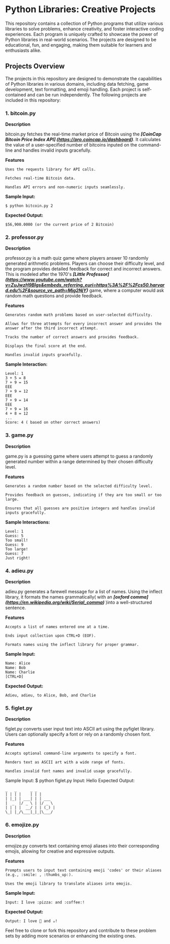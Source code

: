 # Python Libraries: Creative Projects

This repository contains a collection of Python programs that utilize various libraries to solve problems, enhance creativity, and foster interactive coding experiences. Each program is uniquely crafted to showcase the power of Python libraries in real-world scenarios. The projects are designed to be educational, fun, and engaging, making them suitable for learners and enthusiasts alike.

## Projects Overview
The projects in this repository are designed to demonstrate the capabilities of Python libraries in various domains, including data fetching, game development, text formatting, and emoji handling. Each project is self-contained and can be run independently.
The following projects are included in this repository:

### **1. bitcoin.py**

**Description**

bitcoin.py fetches the real-time market price of Bitcoin using the ***[CoinCap Bitcoin Price Index API] (https://pro.coincap.io/dashboard)***. It calculates the value of a user-specified number of bitcoins inputed on the command-line and handles invalid inputs gracefully.

**Features**

    Uses the requests library for API calls.

    Fetches real-time Bitcoin data.

    Handles API errors and non-numeric inputs seamlessly.

**Sample Input:**

    $ python bitcoin.py 2

**Expected Output:**

    $56,900.0000 (or the current price of 2 Bitcoin)

### **2. professor.py**

**Description**

professor.py is a math quiz game where players answer 10 randomly generated arithmetic problems. Players can choose their difficulty level, and the program provides detailed feedback for correct and incorrect answers. This is modeled after the 1970's ***[Little Professor] (https://www.youtube.com/watch?v=ZuJwzH9BIgs&embeds_referring_euri=https%3A%2F%2Fcs50.harvard.edu%2F&source_ve_path=Mjg2NjY)*** game, where a computer would ask random math questions and provide feedback.

**Features**

    Generates random math problems based on user-selected difficulty.

    Allows for three attempts for every incorrect answer and provides the answer after the third incorrect attempt.

    Tracks the number of correct answers and provides feedback.

    Displays the final score at the end.

    Handles invalid inputs gracefully.

**Sample Interaction:**

    Level: 1
    3 + 5 = 8
    7 + 9 = 15
    EEE
    7 + 9 = 12
    EEE
    7 + 9 = 14
    EEE
    7 + 9 = 16
    4 + 8 = 12
    ...
    Score: 4 ( based on other correct answers)

### **3. game.py**

**Description**

game.py is a guessing game where users attempt to guess a randomly generated number within a range determined by their chosen difficulty level.

**Features**

    Generates a random number based on the selected difficulty level.

    Provides feedback on guesses, indicating if they are too small or too large.

    Ensures that all guesses are positive integers and handles invalid inputs gracefully.

**Sample Interactions:**

    Level: 1
    Guess: 5
    Too small!
    Guess: 9
    Too large!
    Guess: 7
    Just right!

### **4. adieu.py**

**Description**

adieu.py generates a farewell message for a list of names. Using the inflect library, it formats the names grammatically( with an ***[oxford comma] (https://en.wikipedia.org/wiki/Serial_comma)*** )into a well-structured sentence.

**Features**

    Accepts a list of names entered one at a time.

    Ends input collection upon CTRL+D (EOF).

    Formats names using the inflect library for proper grammar.

**Sample Input:**

    Name: Alice
    Name: Bob
    Name: Charlie
    [CTRL+D]

**Expected Output:**

    Adieu, adieu, to Alice, Bob, and Charlie

### **5. figlet.py**

**Description**

figlet.py converts user input text into ASCII art using the pyfiglet library. Users can optionally specify a font or rely on a randomly chosen font.

**Features**

    Accepts optional command-line arguments to specify a font.

    Renders text as ASCII art with a wide range of fonts.

    Handles invalid font names and invalid usage gracefully.

Sample Input:
    $ python figlet.py
    Input: Hello
Expected Output:

    _   _      _ _
    | | | |    | | |
    | |_| | ___| | | ___
    |  _  |/ _ \ | |/ _ \
    | | | |  __/ | | (_) |
    \_| |_/\___|_|_|\___/


### **6. emojize.py**

**Description**

emojize.py converts text containing emoji aliases into their corresponding emojis, allowing for creative and expressive outputs.

**Features**

    Prompts users to input text containing emoji 'codes' or their aliases (e.g., :smile: , :thumbs_up:).

    Uses the emoji library to translate aliases into emojis.

**Sample Input:**

    Input: I love :pizza: and :coffee:!

**Expected Output:**

    Output: I love 🍕 and ☕!

Feel free to clone or fork this repository and contribute to these problem sets by adding more scenarios or enhancing the existing ones.